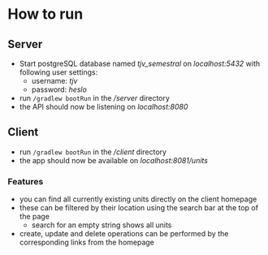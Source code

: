 # How to run
## Server
 - Start postgreSQL database named *tjv_semestral* on *localhost:5432* with following user settings:
	 - username: *tjv*
	 - password: *heslo*
- run `/gradlew bootRun` in the */server* directory
- the API should now be listening on *localhost:8080*
## Client

- run `/gradlew bootRun` in the */client* directory
- the app should now be available on *localhost:8081/units*
### Features
- you can find all currently existing units directly on the client homepage
- these can be filtered by their location using the search bar at the top of the page
	- search for an empty string shows all units
- create, update and delete operations can be performed by the corresponding links from the homepage

